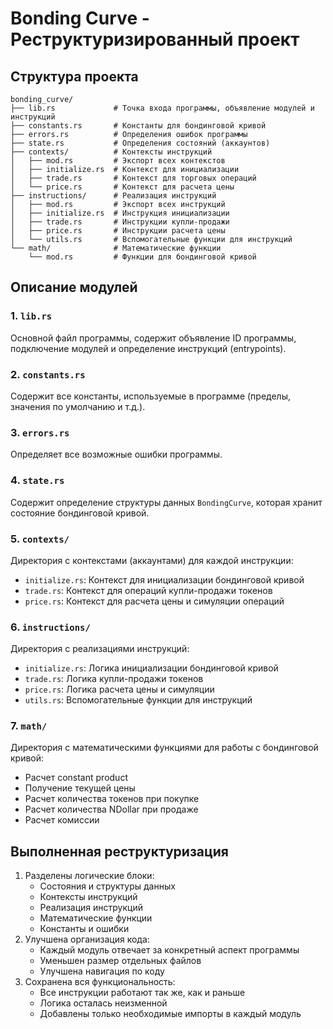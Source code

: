 # Bonding Curve - Реструктуризированный проект

## Структура проекта

```
bonding_curve/
├── lib.rs             # Точка входа программы, объявление модулей и инструкций
├── constants.rs       # Константы для бондинговой кривой
├── errors.rs          # Определения ошибок программы
├── state.rs           # Определения состояний (аккаунтов)
├── contexts/          # Контексты инструкций
│   ├── mod.rs         # Экспорт всех контекстов
│   ├── initialize.rs  # Контекст для инициализации
│   ├── trade.rs       # Контекст для торговых операций
│   └── price.rs       # Контекст для расчета цены
├── instructions/      # Реализация инструкций
│   ├── mod.rs         # Экспорт всех инструкций
│   ├── initialize.rs  # Инструкция инициализации
│   ├── trade.rs       # Инструкции купли-продажи
│   ├── price.rs       # Инструкции расчета цены
│   └── utils.rs       # Вспомогательные функции для инструкций
└── math/              # Математические функции
    └── mod.rs         # Функции для бондинговой кривой
```

## Описание модулей

### 1. `lib.rs`

Основной файл программы, содержит объявление ID программы, подключение модулей и определение инструкций (entrypoints).

### 2. `constants.rs`

Содержит все константы, используемые в программе (пределы, значения по умолчанию и т.д.).

### 3. `errors.rs`

Определяет все возможные ошибки программы.

### 4. `state.rs`

Содержит определение структуры данных `BondingCurve`, которая хранит состояние бондинговой кривой.

### 5. `contexts/`

Директория с контекстами (аккаунтами) для каждой инструкции:

- `initialize.rs`: Контекст для инициализации бондинговой кривой
- `trade.rs`: Контекст для операций купли-продажи токенов
- `price.rs`: Контекст для расчета цены и симуляции операций

### 6. `instructions/`

Директория с реализациями инструкций:

- `initialize.rs`: Логика инициализации бондинговой кривой
- `trade.rs`: Логика купли-продажи токенов
- `price.rs`: Логика расчета цены и симуляции
- `utils.rs`: Вспомогательные функции для инструкций

### 7. `math/`

Директория с математическими функциями для работы с бондинговой кривой:

- Расчет constant product
- Получение текущей цены
- Расчет количества токенов при покупке
- Расчет количества NDollar при продаже
- Расчет комиссии

## Выполненная реструктуризация

1. Разделены логические блоки:
   - Состояния и структуры данных
   - Контексты инструкций
   - Реализация инструкций
   - Математические функции
   - Константы и ошибки
2. Улучшена организация кода:
   - Каждый модуль отвечает за конкретный аспект программы
   - Уменьшен размер отдельных файлов
   - Улучшена навигация по коду
3. Сохранена вся функциональность:
   - Все инструкции работают так же, как и раньше
   - Логика осталась неизменной
   - Добавлены только необходимые импорты в каждый модуль
